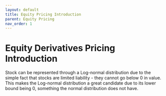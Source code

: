 ```yaml
---
layout: default
title: Equity Pricing Introduction
parent: Equity Pricing
nav_order: 1
---
```

# Equity Derivatives Pricing Introduction
Stock can be represented through a Log-normal distribution due to the simple fact that stocks are limited liability - they cannot go below 0 in value. This makes the Log-normal distribution a great candidate due to its lower bound being 0, something the normal distribution does not have. 

